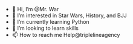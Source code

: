 - 👋 Hi, I’m @Mr. War
- 👀 I’m interested in Star Wars, History, and BJJ
- 🌱 I’m currently learning Python
- 💞️ I’m looking to learn skills
- 📫 How to reach me Help@triplelineagency 
